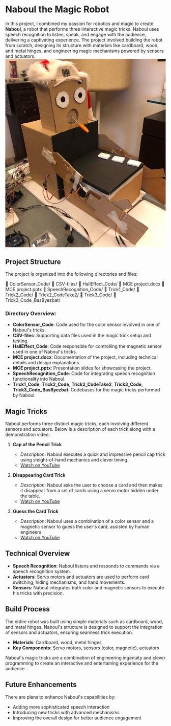 # Naboul the Magic Robot

In this project, I combined my passion for robotics and magic to create **Naboul**, a robot that performs three interactive magic tricks. Naboul uses speech recognition to listen, speak, and engage with the audience, delivering a captivating experience. The project involved building the robot from scratch, designing its structure with materials like cardboard, wood, and metal hinges, and engineering magic mechanisms powered by sensors and actuators.
![Nabboul](Project_FinalVersion/Nabboul.jpg)

## Project Structure

The project is organized into the following directories and files:

📂 ColorSensor_Code/ 📂 CSV-files/ 📂 HallEffect_Code/ 📄 MCE project.docx 📄 MCE project.pptx 📂 SpeechRecognition_Code/ 📂 Trick1_Code/ 📂 Trick2_Code/ 📂 Trick2_CodeTake2/ 📂 Trick3_Code/ 📂 Trick3_Code_BasByezbat/


### Directory Overview:

- **ColorSensor_Code**: Code used for the color sensor involved in one of Naboul's tricks.
- **CSV-files**: Supporting data files used in the magic trick setup and testing.
- **HallEffect_Code**: Code responsible for controlling the magnetic sensor used in one of Naboul's tricks.
- **MCE project.docx**: Documentation of the project, including technical details and design explanations.
- **MCE project.pptx**: Presentation slides for showcasing the project.
- **SpeechRecognition_Code**: Code for integrating speech recognition functionality into Naboul.
- **Trick1_Code**, **Trick2_Code**, **Trick2_CodeTake2**, **Trick3_Code**, **Trick3_Code_BasByezbat**: Codebases for the magic tricks performed by Naboul.

## Magic Tricks

Naboul performs three distinct magic tricks, each involving different sensors and actuators. Below is a description of each trick along with a demonstration video:

1. **Cap of the Pencil Trick**
   - *Description*: Naboul executes a quick and impressive pencil cap trick using sleight-of-hand mechanics and clever timing.
   - [Watch on YouTube](https://www.youtube.com/shorts/MEe2J6TmTFI)

2. **Disappearing Card Trick**
   - *Description*: Naboul asks the user to choose a card and then makes it disappear from a set of cards using a servo motor hidden under the table.
   - [Watch on YouTube](https://www.youtube.com/shorts/WZiCJ0c6ymg)

3. **Guess the Card Trick**
   - *Description*: Naboul uses a combination of a color sensor and a magnetic sensor to guess the user's card, assisted by human engineers.
   - [Watch on YouTube](https://www.youtube.com/watch?v=bUpMKmXrISM&ab_channel=Nabbouls_magic)

## Technical Overview

- **Speech Recognition**: Naboul listens and responds to commands via a speech recognition system.
- **Actuators**: Servo motors and actuators are used to perform card switching, hiding mechanisms, and hand movements.
- **Sensors**: Naboul integrates both color and magnetic sensors to execute his tricks with precision.

## Build Process

The entire robot was built using simple materials such as cardboard, wood, and metal hinges. Naboul's structure is designed to support the integration of sensors and actuators, ensuring seamless trick execution.

- **Materials**: Cardboard, wood, metal hinges
- **Key Components**: Servo motors, sensors (color, magnetic), actuators

Naboul's magic tricks are a combination of engineering ingenuity and clever programming to create an interactive and entertaining experience for the audience.

## Future Enhancements

There are plans to enhance Naboul's capabilities by:
- Adding more sophisticated speech interaction
- Introducing new tricks with advanced mechanisms
- Improving the overall design for better audience engagement



